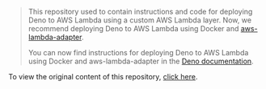 > This repository used to contain instructions and code for deploying Deno to
> AWS Lambda using a custom AWS Lambda layer. Now, we recommend deploying Deno
> to AWS Lambda using Docker and
> [aws-lambda-adapter](https://github.com/awslabs/aws-lambda-web-adapter).
>
> You can now find instructions for deploying Deno to AWS Lambda using Docker
> and aws-lambda-adapter in the
> [Deno documentation](https://docs.deno.com/runtime/tutorials/aws_lambda/).

To view the original content of this repository,
[click here](https://github.com/denoland/deno-lambda/blob/40a7384fe77952f31f2d5f4180556422d58651b9).
